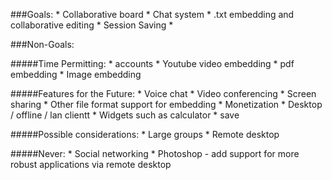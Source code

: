 ###Goals:
	* Collaborative board
	* Chat system
	* .txt embedding and collaborative editing
	* Session Saving
	*

###Non-Goals:  

#####Time Permitting:
	* accounts
	* Youtube video embedding
	* pdf embedding
	* Image embedding

#####Features for the Future:
	* Voice chat
	* Video conferencing
	* Screen sharing
	* Other file format support for embedding
	* Monetization
	* Desktop / offline / lan clientt
	* Widgets such as calculator
	* save

#####Possible considerations:
	* Large groups
	* Remote desktop

#####Never:
	* Social networking
	* Photoshop - add support for more robust applications via remote desktop
